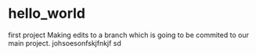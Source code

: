 # hello_world
first project 
Making edits to a branch which is going to be commited to our main project.
johsoesonfskjfnkjf sd 
